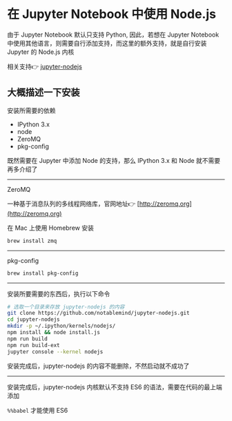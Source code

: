 # 在 Jupyter Notebook 中使用 Node.js

由于 Jupyter Notebook 默认只支持 Python, 因此，若想在 Jupyter Notebook 中使用其他语言，则需要自行添加支持，而这里的额外支持，就是自行安装 Jupyter 的 Node.js 内核

相关支持👉 [jupyter-nodejs](https://github.com/notablemind/jupyter-nodejs)

## 大概描述一下安装

安装所需要的依赖

- IPython 3.x
- node
- ZeroMQ
- pkg-config

既然需要在 Jupyter 中添加 Node 的支持，那么 IPython 3.x 和 Node 就不需要再多介绍了

---

ZeroMQ

一种基于消息队列的多线程网络库，官网地址👉 [http://zeromq.org](http://zeromq.org)

在 Mac 上使用 Homebrew 安装

```sh
brew install zmq
```

---

pkg-config

```sh
brew install pkg-config
```

---

安装所要需要的东西后，执行以下命令

```sh
# 选取一个目录来存放 jupyter-nodejs 的内容
git clone https://github.com/notablemind/jupyter-nodejs.git
cd jupyter-nodejs
mkdir -p ~/.ipython/kernels/nodejs/
npm install && node install.js
npm run build
npm run build-ext
jupyter console --kernel nodejs
```

安装完成后，jupyter-nodejs 的内容不能删除，不然启动就不成功了

---

安装完成后，jupyter-nodejs 内核默认不支持 ES6 的语法，需要在代码的最上端添加

`%%babel` 才能使用 ES6

